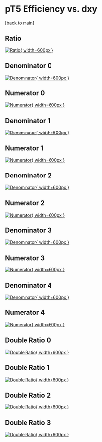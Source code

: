 # pT5 Efficiency vs. dxy

[[back to main](./)]



## Ratio

[![Ratio](../mtv/var/pT5_xtr_0_0_eff_dxy.png){ width=600px }](../mtv/var/pT5_xtr_0_0_eff_dxy.pdf)

## Denominator 0

[![Denominator](../mtv/den/pT5_xtr_0_0_eff_dxy_den0.png){ width=600px }](../mtv/den/pT5_xtr_0_0_eff_dxy_den0.pdf)

## Numerator 0

[![Numerator](../mtv/num/pT5_xtr_0_0_eff_dxy_num0.png){ width=600px }](../mtv/num/pT5_xtr_0_0_eff_dxy_num0.pdf)

## Denominator 1

[![Denominator](../mtv/den/pT5_xtr_0_0_eff_dxy_den1.png){ width=600px }](../mtv/den/pT5_xtr_0_0_eff_dxy_den1.pdf)

## Numerator 1

[![Numerator](../mtv/num/pT5_xtr_0_0_eff_dxy_num1.png){ width=600px }](../mtv/num/pT5_xtr_0_0_eff_dxy_num1.pdf)

## Denominator 2

[![Denominator](../mtv/den/pT5_xtr_0_0_eff_dxy_den2.png){ width=600px }](../mtv/den/pT5_xtr_0_0_eff_dxy_den2.pdf)

## Numerator 2

[![Numerator](../mtv/num/pT5_xtr_0_0_eff_dxy_num2.png){ width=600px }](../mtv/num/pT5_xtr_0_0_eff_dxy_num2.pdf)

## Denominator 3

[![Denominator](../mtv/den/pT5_xtr_0_0_eff_dxy_den3.png){ width=600px }](../mtv/den/pT5_xtr_0_0_eff_dxy_den3.pdf)

## Numerator 3

[![Numerator](../mtv/num/pT5_xtr_0_0_eff_dxy_num3.png){ width=600px }](../mtv/num/pT5_xtr_0_0_eff_dxy_num3.pdf)

## Denominator 4

[![Denominator](../mtv/den/pT5_xtr_0_0_eff_dxy_den4.png){ width=600px }](../mtv/den/pT5_xtr_0_0_eff_dxy_den4.pdf)

## Numerator 4

[![Numerator](../mtv/num/pT5_xtr_0_0_eff_dxy_num4.png){ width=600px }](../mtv/num/pT5_xtr_0_0_eff_dxy_num4.pdf)

## Double Ratio 0

[![Double Ratio](../mtv/ratio/pT5_xtr_0_0_eff_dxy_ratio0.png){ width=600px }](../mtv/ratio/pT5_xtr_0_0_eff_dxy_ratio0.pdf)

## Double Ratio 1

[![Double Ratio](../mtv/ratio/pT5_xtr_0_0_eff_dxy_ratio1.png){ width=600px }](../mtv/ratio/pT5_xtr_0_0_eff_dxy_ratio1.pdf)

## Double Ratio 2

[![Double Ratio](../mtv/ratio/pT5_xtr_0_0_eff_dxy_ratio2.png){ width=600px }](../mtv/ratio/pT5_xtr_0_0_eff_dxy_ratio2.pdf)

## Double Ratio 3

[![Double Ratio](../mtv/ratio/pT5_xtr_0_0_eff_dxy_ratio3.png){ width=600px }](../mtv/ratio/pT5_xtr_0_0_eff_dxy_ratio3.pdf)

